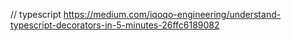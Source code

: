 // typescript
https://medium.com/iqoqo-engineering/understand-typescript-decorators-in-5-minutes-26ffc6189082